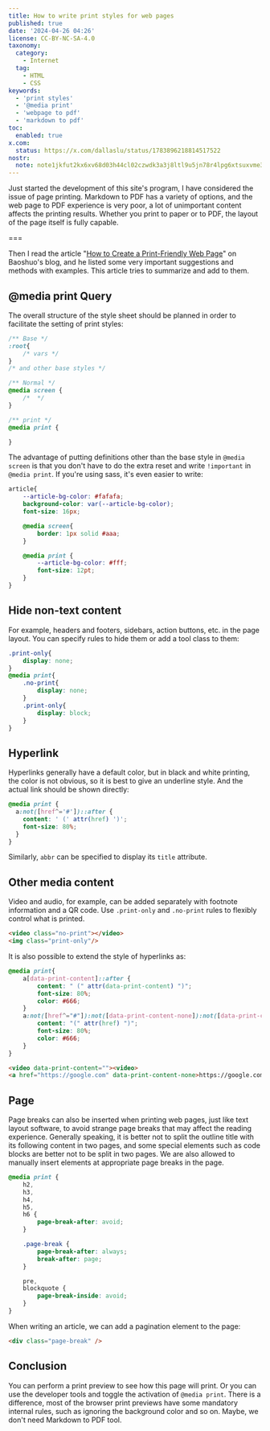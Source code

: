 ```yaml
---
title: How to write print styles for web pages
published: true
date: '2024-04-26 04:26'
license: CC-BY-NC-SA-4.0
taxonomy:
  category:
    - Internet
  tag:
    - HTML
    - CSS
keywords:
  - 'print styles'
  - '@media print'
  - 'webpage to pdf'
  - 'markdown to pdf'
toc:
  enabled: true
x.com:
  status: https://x.com/dallaslu/status/1783896218814517522
nostr:
  note: note1jkfut2kx6xv68d03h44cl02czwdk3a3j8ltl9u5jn78r4lpg6xtsuxvme3
---
```


Just started the development of this site's program, I have considered the issue of page printing. Markdown to PDF has a variety of options, and the web page to PDF experience is very poor, a lot of unimportant content affects the printing results. Whether you print to paper or to PDF, the layout of the page itself is fully capable.

===

Then I read the article "[How to Create a Print-Friendly Web Page](https://blog.baoshuo.ren/post/printer-friendly-webpage/)" on Baoshuo's blog, and he listed some very important suggestions and methods with examples. This article tries to summarize and add to them.

## @media print Query

The overall structure of the style sheet should be planned in order to facilitate the setting of print styles:

```css
/** Base */
:root{
    /* vars */
}
/* and other base styles */

/** Normal */
@media screen {
    /*  */
}

/** print */
@media print {

}
```

The advantage of putting definitions other than the base style in `@media screen` is that you don't have to do the extra reset and write `!important` in `@media print`. If you're using sass, it's even easier to write:

```scss
article{
    --article-bg-color: #fafafa;
    background-color: var(--article-bg-color);
    font-size: 16px;

    @media screen{
        border: 1px solid #aaa;
    }

    @media print {
        --article-bg-color: #fff;
        font-size: 12pt;
    }
}
```

## Hide non-text content

For example, headers and footers, sidebars, action buttons, etc. in the page layout. You can specify rules to hide them or add a tool class to them:

```css
.print-only{
    display: none;
}
@media print{
    .no-print{
        display: none;
    }
    .print-only{
        display: block;
    }
}

```

## Hyperlink

Hyperlinks generally have a default color, but in black and white printing, the color is not obvious, so it is best to give an underline style. And the actual link should be shown directly:

```css
@media print {
  a:not([href^='#'])::after {
    content: ' (' attr(href) ')';
    font-size: 80%;
  }
}
```

Similarly, `abbr` can be specified to display its `title` attribute.
 
## Other media content

Video and audio, for example, can be added separately with footnote information and a QR code. Use `.print-only` and `.no-print` rules to flexibly control what is printed.

```html
<video class="no-print"></video>
<img class="print-only"/>
```

It is also possible to extend the style of hyperlinks as:

```css
@media print{
    a[data-print-content]::after {
        content: " (" attr(data-print-content) ")";
        font-size: 80%;
        color: #666;
    }
    a:not([href^="#"]):not([data-print-content-none]):not([data-print-content])::after {
        content: "(" attr(href) ")";
        font-size: 80%;
        color: #666;
    }
}
```

```html
<video data-print-content=""><video>
<a href="https://google.com" data-print-content-none>https://google.com<a>
```

## Page

Page breaks can also be inserted when printing web pages, just like text layout software, to avoid strange page breaks that may affect the reading experience. Generally speaking, it is better not to split the outline title with its following content in two pages, and some special elements such as code blocks are better not to be split in two pages. We are also allowed to manually insert elements at appropriate page breaks in the page.

```css
@media print {
    h2,
    h3,
    h4,
    h5,
    h6 {
        page-break-after: avoid;
    }

    .page-break {
        page-break-after: always;
        break-after: page;
    }

    pre,
    blockquote {
        page-break-inside: avoid;
    }
}
```

When writing an article, we can add a pagination element to the page:

```html
<div class="page-break" />
```

## Conclusion

You can perform a print preview to see how this page will print. Or you can use the developer tools and toggle the activation of `@media print`. There is a difference, most of the browser print previews have some mandatory internal rules, such as ignoring the background color and so on. Maybe, we don't need Markdown to PDF tool.

